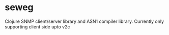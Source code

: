 # seweg
Clojure SNMP client/server library and ASN1 compiler library. Currently only supporting client side upto v2c

